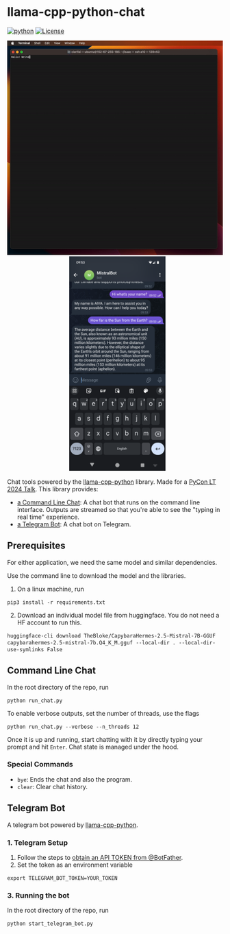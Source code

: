 # llama-cpp-python-chat

[![python](https://img.shields.io/badge/Python-3.11-3776AB.svg?style=flat&logo=python&logoColor=white)](https://www.python.org)
[![License](https://img.shields.io/badge/License-MIT-blue.svg)](https://opensource.org/licenses/MIT)

<center><img src="static/llama-cpp-python-16-threads.gif" height="500" /> &ensp; <img src="static/telegram-bot.png" height="500" /></center>

Chat tools powered by the [llama-cpp-python](https://github.com/abetlen/llama-cpp-python) library. Made for a [PyCon LT 2024 Talk](https://pycon.lt/2024/talks/DHBLXW). This library provides:
- [a Command Line Chat](#command-line-chat): A chat bot that runs on the command line interface. Outputs are streamed so that you're able to see the "typing in real time" experience.
- [a Telegram Bot](#telegram-bot): A chat bot on Telegram.

## Prerequisites
For either application, we need the same model and similar dependencies.

Use the command line to download the model and the libraries. 
1. On a linux machine, run
```
pip3 install -r requirements.txt
```
2. Download an individual model file from huggingface. You do not need a HF account to run this.
```
huggingface-cli download TheBloke/CapybaraHermes-2.5-Mistral-7B-GGUF capybarahermes-2.5-mistral-7b.Q4_K_M.gguf --local-dir . --local-dir-use-symlinks False
```

## Command Line Chat
In the root directory of the repo, run
```
python run_chat.py
```
To enable verbose outputs, set the number of threads, use the flags
```
python run_chat.py --verbose --n_threads 12
```
Once it is up and running, start chatting with it by directly typing your prompt and hit `Enter`. Chat state is managed under the hood. 

### Special Commands
- `bye`: Ends the chat and also the program.
- `clear`: Clear chat history.


## Telegram Bot
A telegram bot powered by [llama-cpp-python](https://github.com/abetlen/llama-cpp-python).

### 1. Telegram Setup
1. Follow the steps to [obtain an API TOKEN from @BotFather](https://core.telegram.org/bots#botfather). 
2. Set the token as an environment variable
```
export TELEGRAM_BOT_TOKEN=YOUR_TOKEN
```

### 3. Running the bot
In the root directory of the repo, run
```
python start_telegram_bot.py
```

